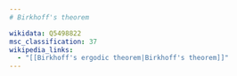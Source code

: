 ```yaml
---
# Birkhoff's theorem

wikidata: Q5498822
msc_classification: 37
wikipedia_links:
  - "[[Birkhoff's ergodic theorem|Birkhoff's theorem]]"
---
```

